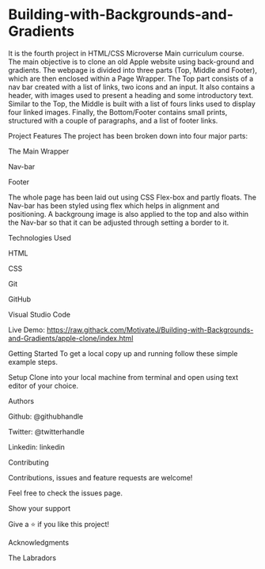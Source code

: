 # Building-with-Backgrounds-and-Gradients

It is the fourth project in HTML/CSS Microverse Main curriculum course. The main objective is to clone an old Apple website using back-ground and gradients. The webpage is divided into three parts (Top, Middle and Footer), which are then enclosed within a Page Wrapper.
The Top part consists of a nav bar created with a list of links, two icons and an input. It also contains a header, with images used to present a heading and some introductory text. Similar to the Top, the Middle is built with a list of fours links used to display four linked images. Finally, the Bottom/Footer contains small prints, structured with a couple of paragraphs, and a list of footer links.

Project Features
The project has been broken down into four major parts:

The Main Wrapper

Nav-bar

Footer

The whole page has been laid out using CSS Flex-box and partly floats. The Nav-bar has been styled using flex which helps in alignment and positioning. A backgroung image is also applied to the top and also within the Nav-bar so that it can be adjusted through setting a border to it.

Technologies Used

HTML

CSS

Git

GitHub

Visual Studio Code

Live Demo:  https://raw.githack.com/MotivateJ/Building-with-Backgrounds-and-Gradients/apple-clone/index.html


Getting Started
To get a local copy up and running follow these simple example steps.

Setup
Clone into your local machine from terminal and open using text editor of your choice.

Authors

Github: @githubhandle

Twitter: @twitterhandle

Linkedin: linkedin

Contributing

Contributions, issues and feature requests are welcome!

Feel free to check the issues page.

Show your support

Give a ⭐️ if you like this project!

Acknowledgments

The Labradors
